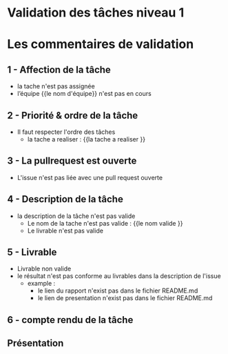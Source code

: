 # Validation des tâches niveau 1

# Les commentaires de validation 


## 1 - Affection de la tâche
- la tache n'est pas assignée 
- l’équipe {{le nom d'équipe}} n'est pas en cours

## 2 - Priorité & ordre de la tâche
- Il faut respecter l'ordre des tâches 
    - la tache a realiser : {{la tache a realiser }}


## 3 - La pullrequest est ouverte
- L'issue n'est pas liée avec une pull request ouverte

## 4 - Description de la tâche
- la description de la tâche n'est pas valide
  - Le nom de la tache n'est pas valide : {{le nom valide }}
  - Le livrable n'est pas valide



## 5 - Livrable
- Livrable non valide
- le résultat n'est pas conforme au livrables dans la description de l'issue
    - example :
        - le lien du rapport n'exist pas  dans le fichier README.md
        - le lien de presentation n'exist pas  dans le fichier README.md



## 6 - compte rendu de la tâche

## Présentation
